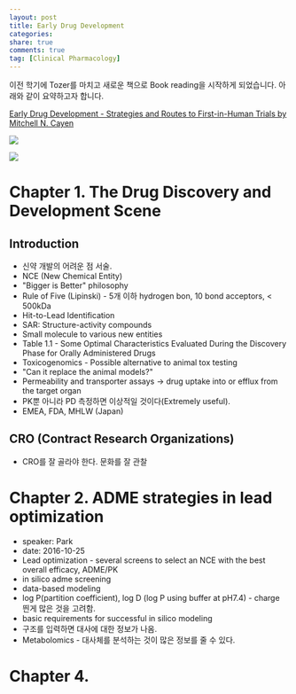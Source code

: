 ```yaml
---
layout: post
title: Early Drug Development
categories: 
share: true
comments: true
tag: [Clinical Pharmacology]
---
```


이전 학기에 Tozer를 마치고 새로운 책으로 Book reading을 시작하게 되었습니다. 아래와 같이 요약하고자 합니다.

[Early Drug Development - Strategies and Routes to First-in-Human Trials by Mitchell N. Cayen](https://www.amazon.com/Early-Drug-Development-First-Human/dp/0470170867)

![](https://images-na.ssl-images-amazon.com/images/I/51mstpfe5qL._SX329_BO1,204,203,200_.jpg)

![](http://www.drugstorenews.com/sites/drugstorenews.com/files/field_main_image/2016-04/NovelNewDrugs_main.jpg)

# Chapter 1. The Drug Discovery and Development Scene

## Introduction

- 신약 개발의 어려운 점 서술.
- NCE (New Chemical Entity)
- "Bigger is Better" philosophy
- Rule of Five (Lipinski) - 5개 이하 hydrogen bon, 10 bond acceptors, < 500kDa
- Hit-to-Lead Identification
- SAR: Structure-activity compounds
- Small molecule to various new entities
- Table 1.1 - Some Optimal Characteristics Evaluated During the Discovery Phase for Orally Administered Drugs
- Toxicogenomics - Possible alternative to animal tox testing
- "Can it replace the animal models?"
- Permeability and transporter assays -> drug uptake into or efflux from the target organ
- PK뿐 아니라 PD 측정하면 이상적일 것이다(Extremely useful).
- EMEA, FDA, MHLW (Japan)

## CRO (Contract Research Organizations)
- CRO를 잘 골라야 한다. 문화를 잘 관찰

# Chapter 2. ADME strategies in lead optimization
- speaker: Park
- date: 2016-10-25
- Lead optimization - several screens to select an NCE with the best overall efficacy, ADME/PK
- in silico adme screening
- data-based modeling
- log P(partition coefficient), log D (log P using buffer at pH7.4) - charge 띈게 많은 것을 고려함.
- basic requirements for successful in silico modeling
- 구조를 입력하면 대사에 대한 정보가 나옴.
- Metabolomics - 대사체를 분석하는 것이 많은 정보를 줄 수 있다.

# Chapter 4. 

